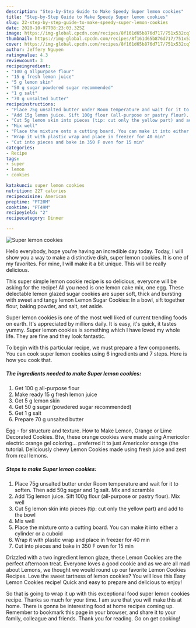 ```yaml
---
description: "Step-by-Step Guide to Make Speedy Super lemon cookies"
title: "Step-by-Step Guide to Make Speedy Super lemon cookies"
slug: 22-step-by-step-guide-to-make-speedy-super-lemon-cookies
date: 2020-10-07T08:23:03.325Z
image: https://img-global.cpcdn.com/recipes/8f161d65b876d717/751x532cq70/super-lemon-cookies-recipe-main-photo.jpg
thumbnail: https://img-global.cpcdn.com/recipes/8f161d65b876d717/751x532cq70/super-lemon-cookies-recipe-main-photo.jpg
cover: https://img-global.cpcdn.com/recipes/8f161d65b876d717/751x532cq70/super-lemon-cookies-recipe-main-photo.jpg
author: Jeffery Nguyen
ratingvalue: 4.3
reviewcount: 3
recipeingredient:
- "100 g allpurpose flour"
- "15 g fresh lemon juice"
- "5 g lemon skin"
- "50 g sugar powdered sugar recommended"
- "1 g salt"
- "70 g unsalted butter"
recipeinstructions:
- "Place 75g unsalted butter under Room temperature and wait for it to soften. Then add 50g sugar and 1g salt. Mix and scramble"
- "Add 15g lemon juice. Sift 100g flour (all-purpose or pastry flour). Mix well"
- "Cut 5g lemon skin into pieces (tip: cut only the yellow part) and add to the bowl"
- "Mix well"
- "Place the mixture onto a cutting board. You can make it into either a cylinder or a cuboid"
- "Wrap it with plastic wrap and place in freezer for 40 min"
- "Cut into pieces and bake in 350 F oven for 15 min"
categories:
- Recipe
tags:
- super
- lemon
- cookies

katakunci: super lemon cookies 
nutrition: 227 calories
recipecuisine: American
preptime: "PT20M"
cooktime: "PT49M"
recipeyield: "2"
recipecategory: Dinner

---
```



![Super lemon cookies](https://img-global.cpcdn.com/recipes/8f161d65b876d717/751x532cq70/super-lemon-cookies-recipe-main-photo.jpg)

Hello everybody, hope you're having an incredible day today. Today, I will show you a way to make a distinctive dish, super lemon cookies. It is one of my favorites. For mine, I will make it a bit unique. This will be really delicious.

This super simple lemon cookie recipe is so delicious, everyone will be asking for the recipe! All you need is one lemon cake mix, one egg. These delectable lemon glazed sugar cookies are super soft, thick and bursting with sweet and tangy lemon Lemon Sugar Cookies: In a bowl, sift together flour, baking powder, and salt, set aside.

Super lemon cookies is one of the most well liked of current trending foods on earth. It's appreciated by millions daily. It is easy, it's quick, it tastes yummy. Super lemon cookies is something which I have loved my whole life. They are fine and they look fantastic.


To begin with this particular recipe, we must prepare a few components. You can cook super lemon cookies using 6 ingredients and 7 steps. Here is how you cook that.

<!--inarticleads1-->

##### The ingredients needed to make Super lemon cookies:

1. Get 100 g all-purpose flour
1. Make ready 15 g fresh lemon juice
1. Get 5 g lemon skin
1. Get 50 g sugar (powdered sugar recommended)
1. Get 1 g salt
1. Prepare 70 g unsalted butter


Egg - for structure and texture. How to Make Lemon, Orange or Lime Decorated Cookies. Btw, these orange cookies were made using Americolor electric orange gel coloring… preferred it to just Americolor orange (the tutorial. Deliciously chewy Lemon Cookies made using fresh juice and zest from real lemons. 

<!--inarticleads2-->

##### Steps to make Super lemon cookies:

1. Place 75g unsalted butter under Room temperature and wait for it to soften. Then add 50g sugar and 1g salt. Mix and scramble
1. Add 15g lemon juice. Sift 100g flour (all-purpose or pastry flour). Mix well
1. Cut 5g lemon skin into pieces (tip: cut only the yellow part) and add to the bowl
1. Mix well
1. Place the mixture onto a cutting board. You can make it into either a cylinder or a cuboid
1. Wrap it with plastic wrap and place in freezer for 40 min
1. Cut into pieces and bake in 350 F oven for 15 min


Drizzled with a two ingredient lemon glaze, these Lemon Cookies are the perfect afternoon treat. Everyone loves a good cookie and as we are all mad about Lemons, we thought we would round up our favorite Lemon Cookies Recipes. Love the sweet tartness of lemon cookies? You will love this Easy Lemon Cookies recipe! Quick and easy to prepare and delicious to enjoy! 

So that is going to wrap it up with this exceptional food super lemon cookies recipe. Thanks so much for your time. I am sure that you will make this at home. There is gonna be interesting food at home recipes coming up. Remember to bookmark this page in your browser, and share it to your family, colleague and friends. Thank you for reading. Go on get cooking!
